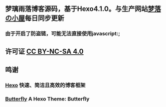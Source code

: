 ## 梦璃雨落博客源码，基于Hexo4.1.0。与生产网站[梦落の小屋](https://blog.dreamfall.cn)每日同步更新

### 由于开启了防盗链，可能无法直接使用javascript:;

## 许可证 [CC BY-NC-SA 4.0](https://creativecommons.org/licenses/by-nc-sa/4.0/)

## 鸣谢

### [Hexo](快速、简洁且高效的博客框架) 快速、简洁且高效的博客框架

### [Butterfly](https://github.com/jerryc127/hexo-theme-butterfly) A Hexo Theme: Butterfly